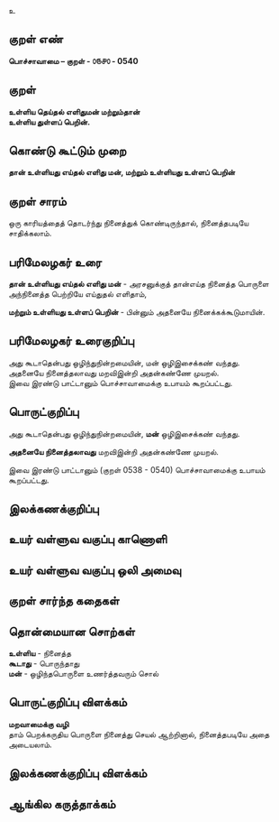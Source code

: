 உ

## குறள் எண் 

**பொச்சாவாமை  – குறள் - ௦௫௪௦ - 0540**  

## குறள் 

**உள்ளிய தெய்தல் எளிதுமன் மற்றும்தான்  
உள்ளிய துள்ளப் பெறின்.**

## கொண்டு கூட்டும் முறை

**தான் உள்ளியது எய்தல் எளிது மன், மற்றும் உள்ளியது உள்ளப் பெறின்**  

## குறள் சாரம் 

ஒரு காரியத்தைத் தொடர்ந்து நினைத்துக் கொண்டிருந்தால், நினைத்தபடியே சாதிக்கலாம்.   

## பரிமேலழகர் உரை

**தான் உள்ளியது எய்தல் எளிது மன்** - அரசனுக்குத் தான்எய்த நினைத்த பொருளை அந்நினைத்த பெற்றியே எய்துதல் எளிதாம்,  

**மற்றும் உள்ளியது உள்ளப் பெறின்** - பின்னும் அதனையே நினைக்கக்கூடுமாயின்.   

## பரிமேலழகர் உரைகுறிப்பு   

அது கூடாதென்பது ஒழிந்துநின்றமையின், மன் ஒழிஇசைக்கண் வந்தது.  
அதனையே நினைத்தலாவது மறவிஇன்றி அதன்கண்ணே முயறல்.  
இவை இரண்டு பாட்டானும் பொச்சாவாமைக்கு உபாயம் கூறப்பட்டது.  

## பொருட்குறிப்பு 

அது கூடாதென்பது ஒழிந்துநின்றமையின், **மன்** ஒழிஇசைக்கண் வந்தது.  

**அதனையே நினைத்தலாவது** மறவிஇன்றி அதன்கண்ணே முயறல்.  

இவை இரண்டு பாட்டானும் (குறள் 0538 - 0540) பொச்சாவாமைக்கு உபாயம் கூறப்பட்டது.   

## இலக்கணக்குறிப்பு  


## உயர் வள்ளுவ வகுப்பு காணொளி


## உயர் வள்ளுவ வகுப்பு ஒலி அமைவு 

 
## குறள் சார்ந்த கதைகள் 


## தொன்மையான சொற்கள்

**உள்ளிய** - நினைத்த   
**கூடாது** - பொருந்தாது  
**மன்** - ஒழிந்தபொருளை உணர்த்தவரும் சொல் 

## பொருட்குறிப்பு விளக்கம்

**மறவாமைக்கு வழி**  
தாம் பெறக்கருதிய பொருளை நினைத்து செயல் ஆற்றினால், நினைத்தபடியே அதை அடையலாம்.

## இலக்கணக்குறிப்பு விளக்கம்


## ஆங்கில கருத்தாக்கம் 


